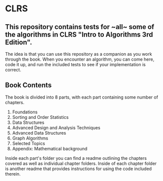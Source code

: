 # CLRS

## This repository contains tests for ~all~ some of the algorithms in CLRS "Intro to Algorithms 3rd Edition".

The idea is that you can use this repository as a companion as you work through the book. When you encounter an algorithm, you can come here, code it up, and run the included tests to see if your implementation is correct.

## Book Contents

The book is divided into 8 parts, with each part containing some number of chapters.

1. Foundations
2. Sorting and Order Statistics
3. Data Structures
4. Advanced Design and Analysis Techniques
5. Advanced Data Structures
6. Graph Algorithms
7. Selected Topics
8. Appendix: Mathematical background

Inside each part's folder you can find a readme outlining the chapters covered as well as individual chapter folders. Inside of each chapter folder is another readme that provides instructions for using the code included therein.
